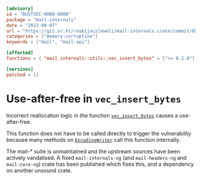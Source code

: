 ```toml
[advisory]
id = "RUSTSEC-0000-0000"
package = "mail-internals"
date = "2023-08-07"
url = "https://git.sr.ht/~nabijaczleweli/mail-internals.crate/commit/05443c864b204e7f1512caf2d53e8cce4dd340fc"
categories = ["memory-corruption"]
keywords = ["mail", "mail-api"]

[affected]
functions = { "mail_internals::utils::vec_insert_bytes" = [">= 0.2.0"] }

[versions]
patched = []
```

# Use-after-free in `vec_insert_bytes`
Incorrect reallocation logic in the function [`vec_insert_bytes`](https://docs.rs/mail-internals/0.2.3/mail_internals/utils/fn.vec_insert_bytes.html) causes a use-after-free.

This function does not have to be called directly to trigger the vulnerability because many methods on [`EncodingWriter`](https://docs.rs/mail-internals/0.2.3/mail_internals/encoder/struct.EncodingWriter.html) call this function internally.

The mail-\* suite is unmaintained and the upstream sources have been actively vandalised.
A fixed `mail-internals-ng` (and `mail-headers-ng` and `mail-core-ng`) crate has been published which fixes this, and a dependency on another unsound crate.
